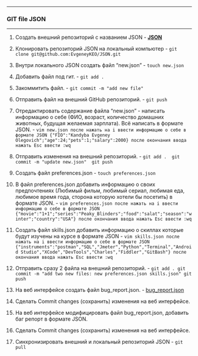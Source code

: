 _________________________________________________________________________________
 ### GIT file JSON
 _________________________________________________________________________________
 1. Создать внешний репозиторий c названием JSON            - **[JSON](https://github.com/EvgeneyKEO/JSON.git)**

 2. Клонировать репозиторий JSON на локальный компьютер     - `git clone git@github.com:EvgeneyKEO/JSON.git`

 3. Внутри локального JSON создать файл “new.json”          - `touch new.json`

 4. Добавить файл под гит.                                  - `git add .`

 5. Закоммитить файл.                                       - `git commit -m "add new file"`

 6. Отправить файл на внешний GitHub репозиторий.           - `git push`

 7. Отредактировать содержание файла “new.json” - написать 
информацию о себе (ФИО, возраст, количество домашних
животных, будущая желаемая зарплата).
Всё написать в формате JSON.                                - ```vim new.json после нажать на i ввести информацию о себе в формате JSON
                                                               {"FIO":"Kandyba Evgeney Olegovich";"age":24;"pets":1;"salary":2000}
                                                               после окончания ввода нажать Esc ввести :wq
                                                              ```
                                                               

 8. Отправить изменения на внешний репозиторий.            - ```git add . 
                                                                git commit -m "update new.json" 
                                                                git push
                                                              ```
 
 9. Создать файл preferences.json                          - `touch preferences.json`

 10. В файл preferences.json добавить информацию о своих 
предпочтениях (Любимый фильм, любимый сериал, любимая еда,
любимое время года, сторона которую хотели бы посетить) 
в формате JSON.                                             - ```vim preferences.json после нажать на i ввести информацию о себе в формате JSON                                                                                          {"movie":"1+1";"series":"Peaky_Blinders";"food":"salat";"season":"winter";"country":"USA"}
                                                                 после окончания ввода нажать Esc ввести :wq
                                                              ```

 11. Создать файл skills.json добавить информацию о скиллах
которые будут изучены на курсе в формате JSON               - ```vim skills.json после нажать на i ввести информацию о себе в формате JSON
                                                                {"instruments":"postman","SQL","Jmeter","Python","Terminal","Android
                                                                Studio","XCode","DevTools","Charles","Fiddler","GitBash"}
                                                                после окончания ввода нажать Esc ввести :wq
                                                              ```

 12. Отправить сразу 2 файла на внешний репозиторий.        - ```git add .
                                                                 git commit -m "add two new files: new preferences.json skills.json"
                                                                 git push
                                                              ```


 13. На веб интерфейсе создать файл bug_report.json.        - [bug_report.json](https://github.com/EvgeneyKEO/JSON/blob/62d356725170363a1826bcee6f123ea125e261fe/bug_report.json)


 14. Сделать Commit changes (сохранить) изменения на веб интерфейсе.


 15. На веб интерфейсе модифицировать файл bug_report.json, добавить баг репорт в формате JSON.


 16. Сделать Commit changes (сохранить) изменения на веб интерфейсе.


 17. Синхронизировать внешний и локальный репозиторий JSON - `git pull`

